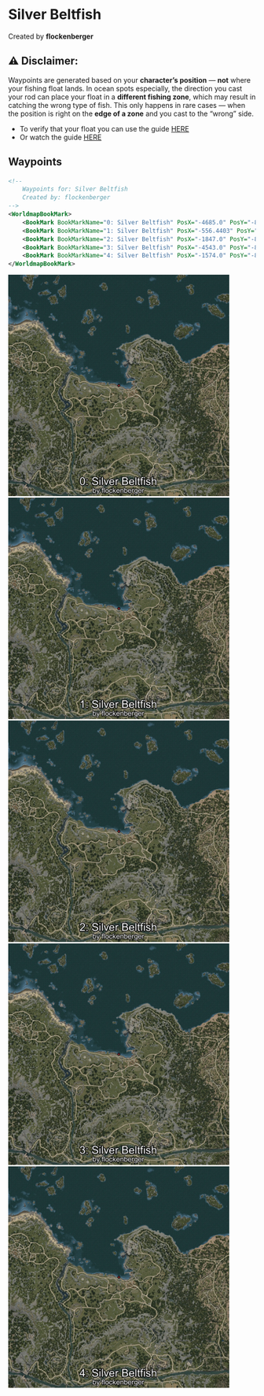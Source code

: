 # Silver Beltfish
Created by **flockenberger**

## ⚠️ Disclaimer:
Waypoints are generated based on your __**character’s position**__ — __not__ where your fishing float lands.
In ocean spots especially, the direction you cast your rod can place your float in a **different fishing zone**, which may result in catching the wrong type of fish.
This only happens in rare cases — when the position is right on the **edge of a zone** and you cast to the “wrong” side.

- To verify that your float you can use the guide [HERE](https://flockenberger.github.io/bdo-fish-position/)
- Or watch the guide [HERE](https://youtu.be/t-VXcRoNojk)

## Waypoints
```xml
<!--
    Waypoints for: Silver Beltfish
    Created by: flockenberger
-->
<WorldmapBookMark>
    <BookMark BookMarkName="0: Silver Beltfish" PosX="-4685.0" PosY="-8241.0" PosZ="88431.0" />
    <BookMark BookMarkName="1: Silver Beltfish" PosX="-556.4403" PosY="-8173.3916" PosZ="87283.41" />
    <BookMark BookMarkName="2: Silver Beltfish" PosX="-1847.0" PosY="-8181.0" PosZ="87826.0" />
    <BookMark BookMarkName="3: Silver Beltfish" PosX="-4543.0" PosY="-8292.0" PosZ="88673.0" />
    <BookMark BookMarkName="4: Silver Beltfish" PosX="-1574.0" PosY="-8107.0" PosZ="87468.0" />
</WorldmapBookMark>
```

<img src="./Silver Beltfish_0_Preview.webp" width="450"/> <img src="./Silver Beltfish_1_Preview.webp" width="450"/> <img src="./Silver Beltfish_2_Preview.webp" width="450"/> <img src="./Silver Beltfish_3_Preview.webp" width="450"/> <img src="./Silver Beltfish_4_Preview.webp" width="450"/> 